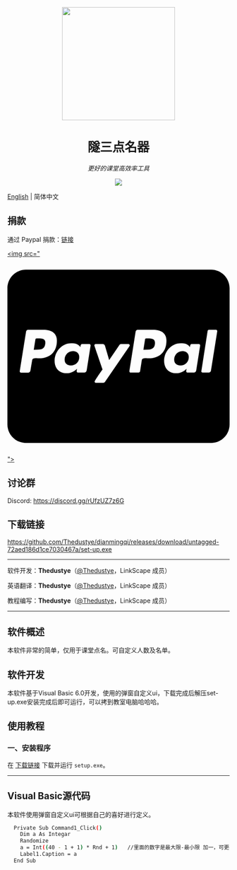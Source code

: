 <p align="center">
<img src="https://i.imgloc.com/2023/05/25/VDsdxk.jpeg" width = "256" height = "256">
<h1 align="center">隧三点名器</h1>
<p align="center">
<i>更好的课堂高效率工具</i>
<p>
<p align="center">
<img src="https://forthebadge.com/images/badges/built-with-love.svg">
<p>

[English](https://github.com/Thedustye/dianmingqi/blob/main/README.md) | 简体中文

## 捐款

通过 Paypal 捐款：[链接](https://paypal.me/thedustye)

[<img src="<svg xmlns="http://www.w3.org/2000/svg" viewBox="0 0 576 512"><!--! Font Awesome Pro 6.4.0 by @fontawesome - https://fontawesome.com License - https://fontawesome.com/license (Commercial License) Copyright 2023 Fonticons, Inc. --><path d="M186.3 258.2c0 12.2-9.7 21.5-22 21.5-9.2 0-16-5.2-16-15 0-12.2 9.5-22 21.7-22 9.3 0 16.3 5.7 16.3 15.5zM80.5 209.7h-4.7c-1.5 0-3 1-3.2 2.7l-4.3 26.7 8.2-.3c11 0 19.5-1.5 21.5-14.2 2.3-13.4-6.2-14.9-17.5-14.9zm284 0H360c-1.8 0-3 1-3.2 2.7l-4.2 26.7 8-.3c13 0 22-3 22-18-.1-10.6-9.6-11.1-18.1-11.1zM576 80v352c0 26.5-21.5 48-48 48H48c-26.5 0-48-21.5-48-48V80c0-26.5 21.5-48 48-48h480c26.5 0 48 21.5 48 48zM128.3 215.4c0-21-16.2-28-34.7-28h-40c-2.5 0-5 2-5.2 4.7L32 294.2c-.3 2 1.2 4 3.2 4h19c2.7 0 5.2-2.9 5.5-5.7l4.5-26.6c1-7.2 13.2-4.7 18-4.7 28.6 0 46.1-17 46.1-45.8zm84.2 8.8h-19c-3.8 0-4 5.5-4.2 8.2-5.8-8.5-14.2-10-23.7-10-24.5 0-43.2 21.5-43.2 45.2 0 19.5 12.2 32.2 31.7 32.2 9 0 20.2-4.9 26.5-11.9-.5 1.5-1 4.7-1 6.2 0 2.3 1 4 3.2 4H200c2.7 0 5-2.9 5.5-5.7l10.2-64.3c.3-1.9-1.2-3.9-3.2-3.9zm40.5 97.9l63.7-92.6c.5-.5.5-1 .5-1.7 0-1.7-1.5-3.5-3.2-3.5h-19.2c-1.7 0-3.5 1-4.5 2.5l-26.5 39-11-37.5c-.8-2.2-3-4-5.5-4h-18.7c-1.7 0-3.2 1.8-3.2 3.5 0 1.2 19.5 56.8 21.2 62.1-2.7 3.8-20.5 28.6-20.5 31.6 0 1.8 1.5 3.2 3.2 3.2h19.2c1.8-.1 3.5-1.1 4.5-2.6zm159.3-106.7c0-21-16.2-28-34.7-28h-39.7c-2.7 0-5.2 2-5.5 4.7l-16.2 102c-.2 2 1.3 4 3.2 4h20.5c2 0 3.5-1.5 4-3.2l4.5-29c1-7.2 13.2-4.7 18-4.7 28.4 0 45.9-17 45.9-45.8zm84.2 8.8h-19c-3.8 0-4 5.5-4.3 8.2-5.5-8.5-14-10-23.7-10-24.5 0-43.2 21.5-43.2 45.2 0 19.5 12.2 32.2 31.7 32.2 9.3 0 20.5-4.9 26.5-11.9-.3 1.5-1 4.7-1 6.2 0 2.3 1 4 3.2 4H484c2.7 0 5-2.9 5.5-5.7l10.2-64.3c.3-1.9-1.2-3.9-3.2-3.9zm47.5-33.3c0-2-1.5-3.5-3.2-3.5h-18.5c-1.5 0-3 1.2-3.2 2.7l-16.2 104-.3.5c0 1.8 1.5 3.5 3.5 3.5h16.5c2.5 0 5-2.9 5.2-5.7L544 191.2v-.3zm-90 51.8c-12.2 0-21.7 9.7-21.7 22 0 9.7 7 15 16.2 15 12 0 21.7-9.2 21.7-21.5.1-9.8-6.9-15.5-16.2-15.5z"/></svg>">](https://paypal.me/thedustye)

## 讨论群

Discord: https://discord.gg/rUfzUZ7z6G

## 下载链接

https://github.com/Thedustye/dianmingqi/releases/download/untagged-72aed186d1ce7030467a/set-up.exe

------

软件开发：**Thedustye**（[@Thedustye](https://github.com/Thedustye)，LinkScape 成员）

英语翻译：**Thedustye**（[@Thedustye](https://github.com/Thedustye)，LinkScape 成员）

教程编写：**Thedustye**（[@Thedustye](https://github.com/Thedustye)，LinkScape 成员）

------

## 软件概述

本软件非常的简单，仅用于课堂点名。可自定义人数及名单。

## 软件开发

本软件基于Visual Basic 6.0开发，使用的弹窗自定义ui，下载完成后解压set-up.exe安装完成后即可运行，可以拷到教室电脑哈哈哈。

## 使用教程

### 一、安装程序

在 [下载链接](#下载链接) 下载并运行 `setup.exe`。

------

## Visual Basic源代码

本软件使用弹窗自定义ui可根据自己的喜好进行定义。

```bash
  Private Sub Command1_Click()
    Dim a As Integar
    Randomize
    a = Int((40 - 1 + 1) * Rnd + 1)   //里面的数字是最大限-最小限 加一，可更改
    Label1.Caption = a
  End Sub
```
